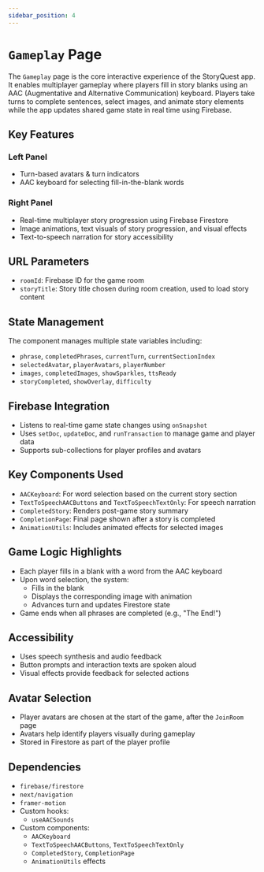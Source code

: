 ```yaml
---
sidebar_position: 4
---
```


# `Gameplay` Page 
The `Gameplay` page is the core interactive experience of the StoryQuest app. It enables multiplayer gameplay where players fill in story blanks using an AAC (Augmentative and Alternative Communication) keyboard. Players take turns to complete sentences, select images, and animate story elements while the app updates shared game state in real time using Firebase.

## Key Features

### Left Panel
- Turn-based avatars & turn indicators
- AAC keyboard for selecting fill-in-the-blank words

### Right Panel
- Real-time multiplayer story progression using Firebase Firestore
- Image animations, text visuals of story progression, and visual effects
- Text-to-speech narration for story accessibility

## URL Parameters

- `roomId`: Firebase ID for the game room
- `storyTitle`: Story title chosen during room creation, used to load story content

## State Management

The component manages multiple state variables including:

- `phrase`, `completedPhrases`, `currentTurn`, `currentSectionIndex`
- `selectedAvatar`, `playerAvatars`, `playerNumber`
- `images`, `completedImages`, `showSparkles`, `ttsReady`
- `storyCompleted`, `showOverlay`, `difficulty`

## Firebase Integration

- Listens to real-time game state changes using `onSnapshot`
- Uses `setDoc`, `updateDoc`, and `runTransaction` to manage game and player data
- Supports sub-collections for player profiles and avatars

## Key Components Used

- `AACKeyboard`: For word selection based on the current story section
- `TextToSpeechAACButtons` and `TextToSpeechTextOnly`: For speech narration
- `CompletedStory`: Renders post-game story summary
- `CompletionPage`: Final page shown after a story is completed
- `AnimationUtils`: Includes animated effects for selected images

## Game Logic Highlights

- Each player fills in a blank with a word from the AAC keyboard
- Upon word selection, the system:
    - Fills in the blank
    - Displays the corresponding image with animation
    - Advances turn and updates Firestore state
- Game ends when all phrases are completed (e.g., "The End!")

## Accessibility

- Uses speech synthesis and audio feedback
- Button prompts and interaction texts are spoken aloud
- Visual effects provide feedback for selected actions

## Avatar Selection

- Player avatars are chosen at the start of the game, after the `JoinRoom` page
- Avatars help identify players visually during gameplay
- Stored in Firestore as part of the player profile

## Dependencies

- `firebase/firestore`
- `next/navigation`
- `framer-motion`
- Custom hooks:
    - `useAACSounds`
- Custom components:
    - `AACKeyboard`
    - `TextToSpeechAACButtons`, `TextToSpeechTextOnly`
    - `CompletedStory`, `CompletionPage`
    - `AnimationUtils` effects

